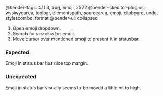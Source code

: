 @bender-tags: 4.11.3, bug, emoji, 2572
@bender-ckeditor-plugins: wysiwygarea, toolbar, elementspath, sourcearea, emoji, clipboard, undo, stylescombo, format
@bender-ui: collapsed

1. Open emoji dropdown.
2. Search for `wastebasket` emoji.
3. Move cursor over mentioned emoji to present it in statusbar.

### Expected

Emoji in status bar has nice top margin.

### Unexpected

Emoji in status bar visually seems to be moved a little bit to high.
